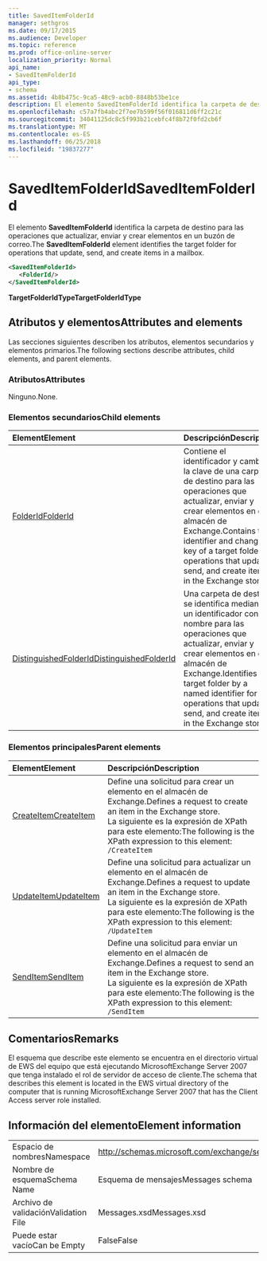 ```yaml
---
title: SavedItemFolderId
manager: sethgros
ms.date: 09/17/2015
ms.audience: Developer
ms.topic: reference
ms.prod: office-online-server
localization_priority: Normal
api_name:
- SavedItemFolderId
api_type:
- schema
ms.assetid: 4b8b475c-9ca5-48c9-acb0-8848b53be1ce
description: El elemento SavedItemFolderId identifica la carpeta de destino para las operaciones que actualizar, enviar y crear elementos en un buzón de correo.
ms.openlocfilehash: c57a7fb4abc2f7ee7b599f56f016811d6ff2c21c
ms.sourcegitcommit: 34041125dc8c5f993b21cebfc4f8b72f0fd2cb6f
ms.translationtype: MT
ms.contentlocale: es-ES
ms.lasthandoff: 06/25/2018
ms.locfileid: "19837277"
---
```

# <a name="saveditemfolderid"></a><span data-ttu-id="c15be-103">SavedItemFolderId</span><span class="sxs-lookup"><span data-stu-id="c15be-103">SavedItemFolderId</span></span>

<span data-ttu-id="c15be-104">El elemento **SavedItemFolderId** identifica la carpeta de destino para las operaciones que actualizar, enviar y crear elementos en un buzón de correo.</span><span class="sxs-lookup"><span data-stu-id="c15be-104">The **SavedItemFolderId** element identifies the target folder for operations that update, send, and create items in a mailbox.</span></span> 
  
```xml
<SavedItemFolderId>
   <FolderId/>
</SavedItemFolderId>
```

 <span data-ttu-id="c15be-105">**TargetFolderIdType**</span><span class="sxs-lookup"><span data-stu-id="c15be-105">**TargetFolderIdType**</span></span>
## <a name="attributes-and-elements"></a><span data-ttu-id="c15be-106">Atributos y elementos</span><span class="sxs-lookup"><span data-stu-id="c15be-106">Attributes and elements</span></span>

<span data-ttu-id="c15be-107">Las secciones siguientes describen los atributos, elementos secundarios y elementos primarios.</span><span class="sxs-lookup"><span data-stu-id="c15be-107">The following sections describe attributes, child elements, and parent elements.</span></span>
  
### <a name="attributes"></a><span data-ttu-id="c15be-108">Atributos</span><span class="sxs-lookup"><span data-stu-id="c15be-108">Attributes</span></span>

<span data-ttu-id="c15be-109">Ninguno.</span><span class="sxs-lookup"><span data-stu-id="c15be-109">None.</span></span>
  
### <a name="child-elements"></a><span data-ttu-id="c15be-110">Elementos secundarios</span><span class="sxs-lookup"><span data-stu-id="c15be-110">Child elements</span></span>

|<span data-ttu-id="c15be-111">**Element**</span><span class="sxs-lookup"><span data-stu-id="c15be-111">**Element**</span></span>|<span data-ttu-id="c15be-112">**Descripción**</span><span class="sxs-lookup"><span data-stu-id="c15be-112">**Description**</span></span>|
|:-----|:-----|
|[<span data-ttu-id="c15be-113">FolderId</span><span class="sxs-lookup"><span data-stu-id="c15be-113">FolderId</span></span>](folderid.md) <br/> |<span data-ttu-id="c15be-114">Contiene el identificador y cambiar la clave de una carpeta de destino para las operaciones que actualizar, enviar y crear elementos en el almacén de Exchange.</span><span class="sxs-lookup"><span data-stu-id="c15be-114">Contains the identifier and change key of a target folder for operations that update, send, and create items in the Exchange store.</span></span>  <br/> |
|[<span data-ttu-id="c15be-115">DistinguishedFolderId</span><span class="sxs-lookup"><span data-stu-id="c15be-115">DistinguishedFolderId</span></span>](distinguishedfolderid.md) <br/> |<span data-ttu-id="c15be-116">Una carpeta de destino se identifica mediante un identificador con nombre para las operaciones que actualizar, enviar y crear elementos en el almacén de Exchange.</span><span class="sxs-lookup"><span data-stu-id="c15be-116">Identifies a target folder by a named identifier for operations that update, send, and create items in the Exchange store.</span></span>  <br/> |
   
### <a name="parent-elements"></a><span data-ttu-id="c15be-117">Elementos principales</span><span class="sxs-lookup"><span data-stu-id="c15be-117">Parent elements</span></span>

|<span data-ttu-id="c15be-118">**Element**</span><span class="sxs-lookup"><span data-stu-id="c15be-118">**Element**</span></span>|<span data-ttu-id="c15be-119">**Descripción**</span><span class="sxs-lookup"><span data-stu-id="c15be-119">**Description**</span></span>|
|:-----|:-----|
|[<span data-ttu-id="c15be-120">CreateItem</span><span class="sxs-lookup"><span data-stu-id="c15be-120">CreateItem</span></span>](createitem.md) <br/> |<span data-ttu-id="c15be-121">Define una solicitud para crear un elemento en el almacén de Exchange.</span><span class="sxs-lookup"><span data-stu-id="c15be-121">Defines a request to create an item in the Exchange store.</span></span>  <br/> <span data-ttu-id="c15be-122">La siguiente es la expresión de XPath para este elemento:</span><span class="sxs-lookup"><span data-stu-id="c15be-122">The following is the XPath expression to this element:</span></span>  <br/>  `/CreateItem` <br/> |
|[<span data-ttu-id="c15be-123">UpdateItem</span><span class="sxs-lookup"><span data-stu-id="c15be-123">UpdateItem</span></span>](updateitem.md) <br/> |<span data-ttu-id="c15be-124">Define una solicitud para actualizar un elemento en el almacén de Exchange.</span><span class="sxs-lookup"><span data-stu-id="c15be-124">Defines a request to update an item in the Exchange store.</span></span>  <br/> <span data-ttu-id="c15be-125">La siguiente es la expresión de XPath para este elemento:</span><span class="sxs-lookup"><span data-stu-id="c15be-125">The following is the XPath expression to this element:</span></span>  <br/>  `/UpdateItem` <br/> |
|[<span data-ttu-id="c15be-126">SendItem</span><span class="sxs-lookup"><span data-stu-id="c15be-126">SendItem</span></span>](senditem.md) <br/> |<span data-ttu-id="c15be-127">Define una solicitud para enviar un elemento en el almacén de Exchange.</span><span class="sxs-lookup"><span data-stu-id="c15be-127">Defines a request to send an item in the Exchange store.</span></span>  <br/> <span data-ttu-id="c15be-128">La siguiente es la expresión de XPath para este elemento:</span><span class="sxs-lookup"><span data-stu-id="c15be-128">The following is the XPath expression to this element:</span></span>  <br/>  `/SendItem` <br/> |
   
## <a name="remarks"></a><span data-ttu-id="c15be-129">Comentarios</span><span class="sxs-lookup"><span data-stu-id="c15be-129">Remarks</span></span>

<span data-ttu-id="c15be-130">El esquema que describe este elemento se encuentra en el directorio virtual de EWS del equipo que está ejecutando MicrosoftExchange Server 2007 que tenga instalado el rol de servidor de acceso de cliente.</span><span class="sxs-lookup"><span data-stu-id="c15be-130">The schema that describes this element is located in the EWS virtual directory of the computer that is running MicrosoftExchange Server 2007 that has the Client Access server role installed.</span></span>
  
## <a name="element-information"></a><span data-ttu-id="c15be-131">Información del elemento</span><span class="sxs-lookup"><span data-stu-id="c15be-131">Element information</span></span>

|||
|:-----|:-----|
|<span data-ttu-id="c15be-132">Espacio de nombres</span><span class="sxs-lookup"><span data-stu-id="c15be-132">Namespace</span></span>  <br/> |http://schemas.microsoft.com/exchange/services/2006/messages  <br/> |
|<span data-ttu-id="c15be-133">Nombre de esquema</span><span class="sxs-lookup"><span data-stu-id="c15be-133">Schema Name</span></span>  <br/> |<span data-ttu-id="c15be-134">Esquema de mensajes</span><span class="sxs-lookup"><span data-stu-id="c15be-134">Messages schema</span></span>  <br/> |
|<span data-ttu-id="c15be-135">Archivo de validación</span><span class="sxs-lookup"><span data-stu-id="c15be-135">Validation File</span></span>  <br/> |<span data-ttu-id="c15be-136">Messages.xsd</span><span class="sxs-lookup"><span data-stu-id="c15be-136">Messages.xsd</span></span>  <br/> |
|<span data-ttu-id="c15be-137">Puede estar vacío</span><span class="sxs-lookup"><span data-stu-id="c15be-137">Can be Empty</span></span>  <br/> |<span data-ttu-id="c15be-138">False</span><span class="sxs-lookup"><span data-stu-id="c15be-138">False</span></span>  <br/> |
   

